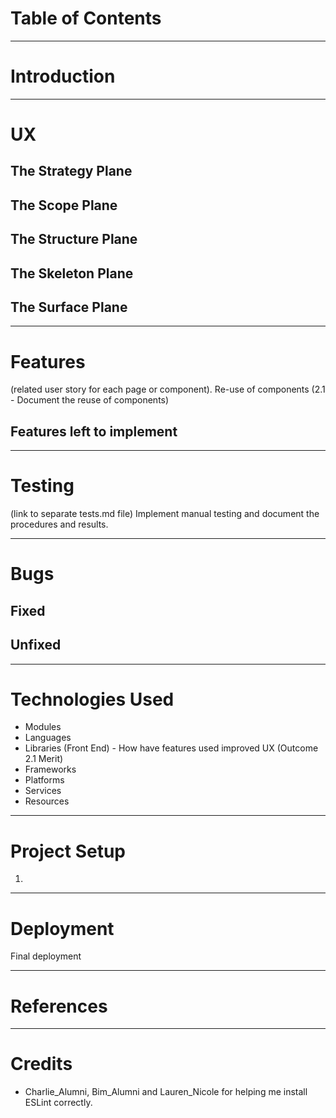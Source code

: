 # Table of Contents

***

# Introduction

***

# UX

## The Strategy Plane

## The Scope Plane

## The Structure Plane

## The Skeleton Plane

## The Surface Plane

***

# Features
(related user story for each page or component). Re-use of components (2.1 - Document the reuse of components)

## Features left to implement

***

# Testing
(link to separate tests.md file)
Implement manual testing and document the procedures and results. 

***

# Bugs

## Fixed

## Unfixed

***

# Technologies Used

- Modules
- Languages
- Libraries (Front End) - How have features used improved UX (Outcome 2.1 Merit)
- Frameworks
- Platforms
- Services 
- Resources

***

# Project Setup

1. 

***

# Deployment
Final deployment

***

# References

***

# Credits

- Charlie_Alumni, Bim_Alumni and Lauren_Nicole for helping me install ESLint correctly. 
